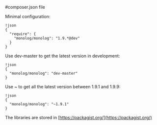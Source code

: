 #composer.json file

Minimal configuration:

    !json
    {
      "require": {
        "monolog/monolog": "1.9.*@dev"
      }
    }

Use dev-master to get the latest version in development:

    !json
    {
      "monolog/monolog": "dev-master"
    }

Use ~ to get all the latest version between 1.9.1 and 1.9.9:

    !json
    {
      "monolog/monolog": "~1.9.1"
    }

The libraries are stored in [https://packagist.org/](https://packagist.org/)

